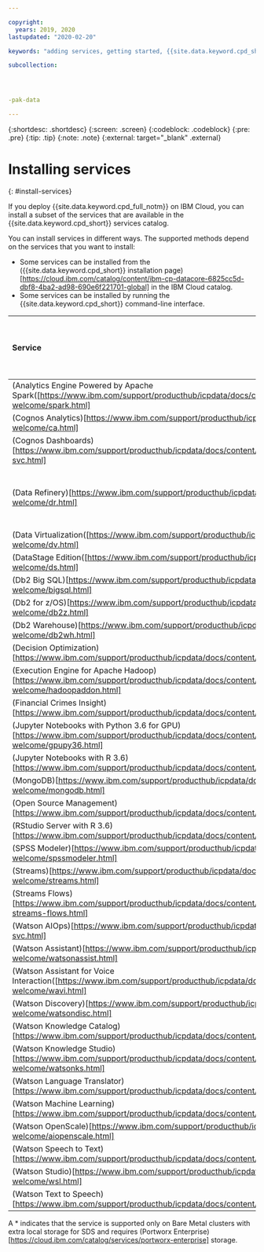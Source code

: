 ```yaml
---

copyright:
  years: 2019, 2020
lastupdated: "2020-02-20"

keywords: "adding services, getting started, {{site.data.keyword.cpd_short}}, {{site.data.keyword.cpd_full_notm}}, data, ai, analytics, data analytics, governance, data governance"

subcollection: 




-pak-data

---
```


{:shortdesc: .shortdesc}
{:screen: .screen}
{:codeblock: .codeblock}
{:pre: .pre}
{:tip: .tip}
{:note: .note}
{:external: target="_blank" .external}


# Installing services
{: #install-services}


If you deploy {{site.data.keyword.cpd_full_notm}} on IBM Cloud, you can install a subset of the services that are available in the {{site.data.keyword.cpd_short}} services catalog.



You can install services in different ways. The supported methods depend on the services that you want to install:

* Some services can be installed from the ({{site.data.keyword.cpd_short}} installation page)[https://cloud.ibm.com/catalog/content/ibm-cp-datacore-6825cc5d-dbf8-4ba2-ad98-690e6f221701-global] in the IBM Cloud catalog.
* Some services can be installed by running the {{site.data.keyword.cpd_short}} command-line interface.

|Service 	      |Install from the Cloud Pak for Data installation page 	|Install by using the CLI|
|:------------- |:-----------------------------------------------------------------:| :-----------:|
|(Analytics Engine Powered by Apache Spark([https://www.ibm.com/support/producthub/icpdata/docs/content/SSQNUZ_current/svc-welcome/spark.html]                                           | 	✓ | 	✓ |
|(Cognos Analytics)[https://www.ibm.com/support/producthub/icpdata/docs/content/SSQNUZ_current/svc-welcome/ca.html] 	                                                                |     |  ✓  |
|(Cognos Dashboards)[https://www.ibm.com/support/producthub/icpdata/docs/content/SSQNUZ_current/cpd/svc/dashboard-svc.html]                                                                 | 	✓ | 	✓ |
|(Data Refinery)[https://www.ibm.com/support/producthub/icpdata/docs/content/SSQNUZ_current/svc-welcome/dr.html]|	See Watson Knowledge Catalog or Watson Studio |	See Watson Knowledge Catalog or Watson Studio |
|(Data Virtualization([https://www.ibm.com/support/producthub/icpdata/docs/content/SSQNUZ_current/svc-welcome/dv.html]                                                                | 	✓ | 	✓ |
|(DataStage Edition([https://www.ibm.com/support/producthub/icpdata/docs/content/SSQNUZ_current/svc-welcome/ds.html]                                                                  |     |  ✓  |
|(Db2 Big SQL)[https://www.ibm.com/support/producthub/icpdata/docs/content/SSQNUZ_current/svc-welcome/bigsql.html]                                                                        |     |  ✓  |
|(Db2 for z/OS)[https://www.ibm.com/support/producthub/icpdata/docs/content/SSQNUZ_current/svc-welcome/db2z.html]                                                                       |     |  ✓  |
|(Db2 Warehouse)[https://www.ibm.com/support/producthub/icpdata/docs/content/SSQNUZ_current/svc-welcome/db2wh.html]                                                                      | 	✓ | 	✓ |
|(Decision Optimization)[https://www.ibm.com/support/producthub/icpdata/docs/content/SSQNUZ_current/svc-welcome/do.html]                                                              |     |  ✓  |
|(Execution Engine for Apache Hadoop)[https://www.ibm.com/support/producthub/icpdata/docs/content/SSQNUZ_current/svc-welcome/hadoopaddon.html]                                                 |     |  ✓  |
|(Financial Crimes Insight)[https://www.ibm.com/support/producthub/icpdata/docs/content/SSQNUZ_current/cpd/svc/fci/fci-install.html]                                                           |     |  ✓  |
|(Jupyter Notebooks with Python 3.6 for GPU)[https://www.ibm.com/support/producthub/icpdata/docs/content/SSQNUZ_current/svc-welcome/gpupy36.html]                                        	|     |  ✓  |
|(Jupyter Notebooks with R 3.6)[https://www.ibm.com/support/producthub/icpdata/docs/content/SSQNUZ_current/svc-welcome/r36.html]                                                      |     |  ✓  |
|(MongoDB)[https://www.ibm.com/support/producthub/icpdata/docs/content/SSQNUZ_current/svc-welcome/mongodb.html]                                                                            |     |  ✓  |
|(Open Source Management)[https://www.ibm.com/support/producthub/icpdata/docs/content/SSQNUZ_current/svc-welcome/osg.html]                                                             | 	✓ | 	✓ |
|(RStudio Server with R 3.6)[https://www.ibm.com/support/producthub/icpdata/docs/content/SSQNUZ_current/svc-welcome/rstudio.html]                                                         | 	✓ | 	✓ |
|(SPSS Modeler)[https://www.ibm.com/support/producthub/icpdata/docs/content/SSQNUZ_current/svc-welcome/spssmodeler.html]                                                                       |     |  ✓  |
|(Streams)[https://www.ibm.com/support/producthub/icpdata/docs/content/SSQNUZ_current/svc-welcome/streams.html]                                                                            | 	✓ |  ✓  |
|(Streams Flows)[https://www.ibm.com/support/producthub/icpdata/docs/content/SSQNUZ_current/cpd/svc/streams/installing-streams-flows.html]                                                                      | 	✓ |  ✓ |
|(Watson AIOps)[https://www.ibm.com/support/producthub/icpdata/docs/content/SSQNUZ_current/cpd/svc/ai-svc.html]                                                                       |     |  *  |
|(Watson Assistant)[https://www.ibm.com/support/producthub/icpdata/docs/content/SSQNUZ_current/svc-welcome/watsonassist.html]                                                                   |     |  *  |
|(Watson Assistant for Voice Interaction([https://www.ibm.com/support/producthub/icpdata/docs/content/SSQNUZ_current/svc-welcome/wavi.html]                                             |     |  *  |
|(Watson Discovery)[https://www.ibm.com/support/producthub/icpdata/docs/content/SSQNUZ_current/svc-welcome/watsondisc.html]                                                                   |     |  *  |
|(Watson Knowledge Catalog)[https://www.ibm.com/support/producthub/icpdata/docs/content/SSQNUZ_current/svc-welcome/wkc.html]                                                           | 	✓ | ✓  |
|(Watson Knowledge Studio)[https://www.ibm.com/support/producthub/icpdata/docs/content/SSQNUZ_current/svc-welcome/watsonks.html]                                                            |     |  *  |
|(Watson Language Translator)[https://www.ibm.com/support/producthub/icpdata/docs/content/SSQNUZ_current/svc-welcome/wlt.html]                                                         |     |  *  |
|(Watson Machine Learning)[https://www.ibm.com/support/producthub/icpdata/docs/content/SSQNUZ_current/svc-welcome/wml.html]                                                            | 	✓ | 	✓ |
|(Watson OpenScale)[https://www.ibm.com/support/producthub/icpdata/docs/content/SSQNUZ_current/svc-welcome/aiopenscale.html]                                                                   | 	✓ | 	✓ |
|(Watson Speech to Text)[https://www.ibm.com/support/producthub/icpdata/docs/content/SSQNUZ_current/svc-welcome/wstt.html]                                                              |     |  *  |
|(Watson Studio)[https://www.ibm.com/support/producthub/icpdata/docs/content/SSQNUZ_current/svc-welcome/wsl.html]                                                                      | 	✓ | 	✓ |
|(Watson Text to Speech)[https://www.ibm.com/support/producthub/icpdata/docs/content/SSQNUZ_current/svc-welcome/wtts.html]                                                              |     |  *  |

A * indicates that the service is supported only on Bare Metal clusters with extra local storage for SDS and requires (Portworx Enterprise)[https://cloud.ibm.com/catalog/services/portworx-enterprise] storage.

